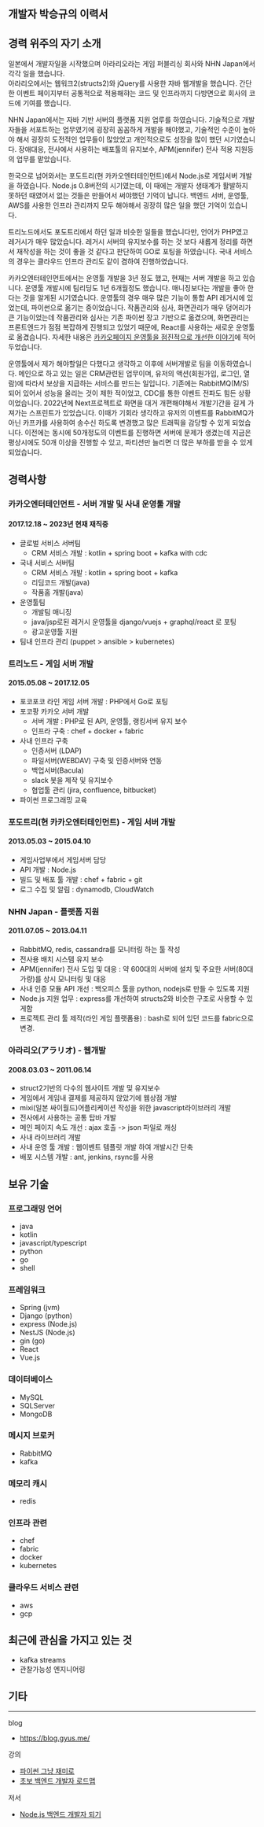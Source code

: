 개발자 박승규의 이력서
--- 

경력 위주의 자기 소개
--- 
일본에서 개발자일을 시작했으며 아라리오라는 게임 퍼블리싱 회사와 NHN Japan에서 각각 일을 했습니다.  
아라리오에서는 웹워크2(structs2)와 jQuery를 사용한 자바 웹개발을 했습니다. 
간단한 이벤트 페이지부터 공통적으로 적용해햐는 코드 및 인프라까지 다방면으로 회사의 코드에 기여를 했습니다.  

NHN Japan에서는 자바 기반 서버의 플랫폼 지원 업루를 하였습니다. 
기술적으로 개발자들을 서포트하는 업무였기에 굉장히 꼼꼼하게 개발을 해야했고, 
기술적인 수준이 높아야 해서 굉장히 도전적인 업무들이 많았었고 개인적으로도 성장을 많이 했던 시기였습니다.
장애대응, 전사에서 사용하는 배포툴의 유지보수, APM(jennifer) 전사 적용 지원등의 업무를 맡았습니다. 

한국으로 넘어와서는 포도트리(현 카카오엔터테인먼트)에서 Node.js로 게임서버 개발을 하였습니다. 
Node.js 0.8버전의 시기였는데, 이 때에는 개발자 생태계가 활발하지 못하던 때였어서 없는 것들은 만들어서 써야했던 기억이 납니다. 
백엔드 서버, 운영툴, AWS를 사용한 인프라 관리까지 모두 해야해서 굉장히 많은 일을 했던 기억이 있습니다. 

트리노드에서도 포도트리에서 하던 일과 비슷한 일들을 했습니다만, 언어가 PHP였고 레거시가 매우 많았습니다. 
레거시 서버의 유지보수를 하는 것 보다 새롭게 정리를 하면서 재작성을 하는 것이 좋을 것 같다고 판단하여 GO로 포팅을 하였습니다. 
국내 서비스의 경우는 클라우드 인프라 관리도 같이 겸하여 진행하였습니다.

카카오엔터테인먼트에서는 운영툴 개발을 3년 정도 했고, 현재는 서버 개발을 하고 있습니다. 운영툴 개발시에 팀리딩도 1년 6개월정도 했습니다. 
매니징보다는 개발을 좋아 한다는 것을 알게된 시기였습니다. 운영툴의 경우 매우 많은 기능이 통합 API 레거시에 있었는데, 파이썬으로 옮기는 중이었습니다. 
작품관리와 심사, 화면관리가 매우 덩어리가 큰 기능이었는데 작품관리와 심사는 기존 파이썬 장고 기반으로 옮겼으며, 
화면관리는 프론트엔드가 점점 복잡하게 진행되고 있었기 때문에, React를 사용하는 새로운 운영툴로 옮겼습니다. 
자세한 내용은 [카카오페이지 운영툴을 점진적으로 개선한 이야기](https://blog.gyus.me/blog/2021/2021_09_about_kakaopage_admin_tool)에 적어 두었습니다. 

운영툴에서 제가 해야할일은 다했다고 생각하고 이후에 서버개발로 팀을 이동하였습니다. 
메인으로 하고 있는 일은 CRM관련된 업무이며, 유저의 액션(회원가입, 로그인, 열람)에 따라서 보상을 지급하는 서비스를 만드는 일입니다. 
기존에는 RabbitMQ(M/S) 되어 있어서 성능을 올리는 것이 제한 적이었고, CDC를 통한 이벤트 전파도 힘든 상황이었습니다. 
2022년에 Next프로젝트로 화면을 대거 개편해야해서 개발기간을 길게 가져가는 스프린트가 있었습니다. 
이때가 기회라 생각하고 유저의 이벤트를 RabbitMQ가 아닌 카프카를 사용하여 송수신 하도록 변경했고 많은 트래픽을 감당할 수 있게 되었습니다. 
이전에는 동시에 50개정도의 이벤트를 진행하면 서버에 문제가 생겼는데 지금은 평상시에도 50개 이상을 진행할 수 있고, 
파티션만 늘리면 더 많은 부하를 받을 수 있게 되었습니다. 


## 경력사항

### 카카오엔터테인먼트 - 서버 개발 및 사내 운영툴 개발
#### 2017.12.18 ~ 2023년 현재 재직중

- 글로벌 서비스 서버팀
  - CRM 서비스 개발 : kotlin + spring boot + kafka with cdc
- 국내 서비스 서버팀
  - CRM 서비스 개발 : kotlin + spring boot + kafka
  - 리딤코드 개발(java)
  - 작품홈 개발(java)
- 운영툴팀
  - 개발팀 매니징
  - java/jsp로된 레거시 운영툴을 django/vuejs + graphql/react 로 포팅
  - 광고운영툴 지원
- 팀내 인프라 관리 (puppet > ansible > kubernetes)


### 트리노드 - 게임 서버 개발 
#### 2015.05.08 ~ 2017.12.05

- 포코포코 라인 게임 서버 개발 : PHP에서 Go로 포팅 
- 포코팡 카카오 서버 개발
  - 서버 개발 : PHP로 된 API, 운영툴, 랭킹서버 유지 보수
  - 인프라 구축 : chef + docker + fabric
- 사내 인프라 구축
  - 인증서버 (LDAP)
  - 파일서버(WEBDAV) 구축 및 인증서버와 연동
  - 백업서버(Bacula)
  - slack 봇을 제작 및 유지보수
  - 협업툴 관리 (jira, confluence, bitbucket)
- 파이썬 프로그래밍 교육


### 포도트리(현 카카오엔터테인먼트) - 게임 서버 개발 
#### 2013.05.03 ~ 2015.04.10

- 게임사업부에서 게임서버 담당
- API 개발 : Node.js 
- 빌드 및 배포 툴 개발 : chef + fabric + git
- 로그 수집 및 알림 : dynamodb, CloudWatch

### NHN Japan - 플랫폼 지원
#### 2011.07.05 ~ 2013.04.11

- RabbitMQ, redis, cassandra를 모니터링 하는 툴 작성 
- 전사용 배치 시스템 유지 보수 
- APM(jennifer) 전사 도입 및 대응 : 약 600대의 서버에 설치 및 주요한 서버(80대가량)를 상시 모니터링 및 대응
- 사내 인증 모듈 API 개선 : 백오피스 툴을 python, nodejs로 만들 수 있도록 지원
- Node.js 지원 업무 : express를 개선하여 structs2와 비슷한 구조로 사용할 수 있게함
- 프로젝트 관리 툴 제작(라인 게임 플랫폼용) : bash로 되어 있던 코드를 fabric으로 변경. 

### 아라리오(アラリオ) - 웹개발
#### 2008.03.03 ~ 2011.06.14

- struct2기반의 다수의 웹사이트 개발 및 유지보수
- 게임에서 게임내 결제를 제공하지 않았기에 웹상점 개발
- mixi(일본 싸이월드)어플리케이션 작성을 위한 javascript라이브러리 개발
- 전사에서 사용하는 공통 탑바 개발
- 메인 페이지 속도 개선 : ajax 호출 -> json 파일로 캐싱
- 사내 라이브러리 개발 
- 사내 운영 툴 개발 : 웹이벤트 템플릿 개발 하여 개발시간 단축
- 배포 시스템 개발 : ant, jenkins, rsync를 사용

## 보유 기술

### 프로그래밍 언어
- java
- kotlin
- javascript/typescript
- python
- go
- shell

### 프레임워크
- Spring (jvm)
- Django (python)
- express (Node.js)
- NestJS (Node.js)
- gin (go)
- React
- Vue.js


### 데이터베이스
- MySQL
- SQLServer
- MongoDB


### 메시지 브로커
- RabbitMQ
- kafka

### 메모리 캐시
- redis

### 인프라 관련
- chef
- fabric
- docker
- kubernetes

### 클라우드 서비스 관련
- aws 
- gcp

## 최근에 관심을 가지고 있는 것
- kafka streams
- 관찰가능성 엔지니어링


## 기타
---

blog
- https://blog.gyus.me/

강의 
- [파이썬 그냥 재미로](https://www.inflearn.com/course/%ED%8C%8C%EC%9D%B4%EC%8D%AC-%EA%B7%B8%EB%83%A5-%EC%9E%AC%EB%AF%B8%EB%A1%9C) 
- [초보 백엔드 개발자 로드맵](https://www.inflearn.com/course/%EC%B4%88%EB%B3%B4-%EB%B0%B1%EC%97%94%EB%93%9C-%EA%B0%9C%EB%B0%9C%EC%9E%90-%EB%A1%9C%EB%93%9C%EB%A7%B5) 

저서 
- [Node.js 백엔드 개발자 되기](https://www.yes24.com/Product/Goods/118379776) 
